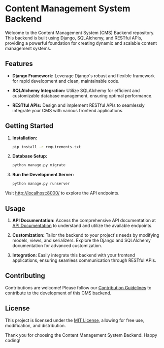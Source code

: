 # Content Management System Backend

Welcome to the Content Management System (CMS) Backend repository. This backend is built using Django, SQLAlchemy, and RESTful APIs, providing a powerful foundation for creating dynamic and scalable content management systems.

## Features

- **Django Framework:** Leverage Django's robust and flexible framework for rapid development and clean, maintainable code.

- **SQLAlchemy Integration:** Utilize SQLAlchemy for efficient and customizable database management, ensuring optimal performance.

- **RESTful APIs:** Design and implement RESTful APIs to seamlessly integrate your CMS with various frontend applications.

## Getting Started

1. **Installation:**
    ```bash
    pip install -r requirements.txt
    ```

2. **Database Setup:**
    ```bash
    python manage.py migrate
    ```

3. **Run the Development Server:**
    ```bash
    python manage.py runserver
    ```

Visit [http://localhost:8000/](http://localhost:8000/) to explore the API endpoints.

## Usage

1. **API Documentation:**
   Access the comprehensive API documentation at [API Documentation](#) to understand and utilize the available endpoints.

2. **Customization:**
   Tailor the backend to your project's needs by modifying models, views, and serializers. Explore the Django and SQLAlchemy documentation for advanced customization.

3. **Integration:**
   Easily integrate this backend with your frontend applications, ensuring seamless communication through RESTful APIs.

## Contributing

Contributions are welcome! Please follow our [Contribution Guidelines](CONTRIBUTING.md) to contribute to the development of this CMS backend.

## License

This project is licensed under the [MIT License](LICENSE), allowing for free use, modification, and distribution.

Thank you for choosing the Content Management System Backend. Happy coding!
